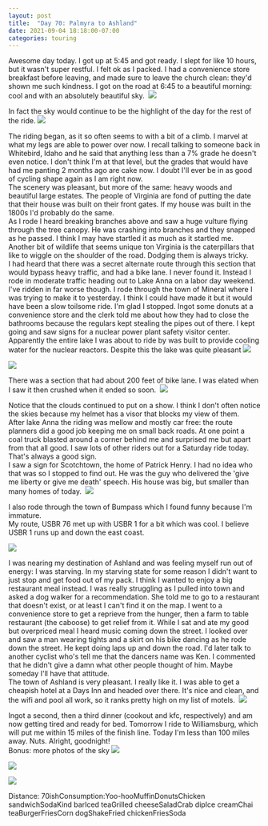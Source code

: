 ```yaml
---
layout: post
title:  "Day 70: Palmyra to Ashland"
date: 2021-09-04 18:18:00-07:00
categories: touring
---
```

Awesome day today. I got up at 5:45 and got ready. I slept for like 10 hours, but it wasn't super restful. I felt ok as I packed. I had a convenience store breakfast before leaving, and made sure to leave the church clean: they'd shown me such kindness. I got on the road at 6:45 to a beautiful morning: cool and with an absolutely beautiful sky. 
[![](https://lh3.googleusercontent.com/-60R3QoYz9Tc/YTQaXY2H_lI/AAAAAAAAXgY/w_8nMnVaxHom5Xe6gaWk-ds8OG5Csv_nwCLcBGAsYHQ/s1600/1630804562642711-0.png)](https://lh3.googleusercontent.com/-60R3QoYz9Tc/YTQaXY2H_lI/AAAAAAAAXgY/w_8nMnVaxHom5Xe6gaWk-ds8OG5Csv_nwCLcBGAsYHQ/s1600/1630804562642711-0.png)
  
In fact the sky would continue to be the highlight of the day for the rest of the ride.
[![](https://lh3.googleusercontent.com/-HA4XT2xXN6M/YTQaUYqtY5I/AAAAAAAAXgU/8KC3bD3-ZIMcu97VtC2IyYhOrcDstRIDACLcBGAsYHQ/s1600/1630804558432159-1.png)](https://lh3.googleusercontent.com/-HA4XT2xXN6M/YTQaUYqtY5I/AAAAAAAAXgU/8KC3bD3-ZIMcu97VtC2IyYhOrcDstRIDACLcBGAsYHQ/s1600/1630804558432159-1.png)
  
The riding began, as it so often seems to with a bit of a climb. I marvel at what my legs are able to power over now. I recall talking to someone back in Whitebird, Idaho and he said that anything less than a 7% grade he doesn't even notice. I don't think I'm at that level, but the grades that would have had me panting 2 months ago are cake now. I doubt I'll ever be in as good of cycling shape again as I am right now.  
The scenery was pleasant, but more of the same: heavy woods and beautiful large estates. The people of Virginia are fond of putting the date that their house was built on their front gates. If my house was built in the 1800s I'd probably do the same.  
As I rode I heard breaking branches above and saw a huge vulture flying through the tree canopy. He was crashing into branches and they snapped as he passed. I think I may have startled it as much as it startled me. Another bit of wildlife that seems unique ton Virginia is the caterpillars that like to wiggle on the shoulder of the road. Dodging them is always tricky.  
I had heard that there was a secret alternate route through this section that would bypass heavy traffic, and had a bike lane. I never found it. Instead I rode in moderate traffic heading out to Lake Anna on a labor day weekend. I've ridden in far worse though. I rode through the town of Mineral where I was trying to make it to yesterday. I think I could have made it but it would have been a slow toilsome ride. I'm glad I stopped. Ingot some donuts at a convenience store and the clerk told me about how they had to close the bathrooms because the regulars kept stealing the pipes out of there. I kept going and saw signs for a nuclear power plant safety visitor center. Apparently the entire lake I was about to ride by was built to provide cooling water for the nuclear reactors. Despite this the lake was quite pleasant
[![](https://lh3.googleusercontent.com/-7GdzYVTJVD0/YTQaTU-6EbI/AAAAAAAAXgQ/Z5t7qugEVG8Btgdw8sFPW6DsodPBTH9fgCLcBGAsYHQ/s1600/1630804554828648-2.png)](https://lh3.googleusercontent.com/-7GdzYVTJVD0/YTQaTU-6EbI/AAAAAAAAXgQ/Z5t7qugEVG8Btgdw8sFPW6DsodPBTH9fgCLcBGAsYHQ/s1600/1630804554828648-2.png)

[![](https://lh3.googleusercontent.com/-3gXW8X_A8DY/YTQaSRfp5AI/AAAAAAAAXgM/eN7T00H8Q_8EBaKmfP4Kk7HOud6yJKwaQCLcBGAsYHQ/s1600/1630804551134511-3.png)](https://lh3.googleusercontent.com/-3gXW8X_A8DY/YTQaSRfp5AI/AAAAAAAAXgM/eN7T00H8Q_8EBaKmfP4Kk7HOud6yJKwaQCLcBGAsYHQ/s1600/1630804551134511-3.png)
  
There was a section that had about 200 feet of bike lane. I was elated when I saw it then crushed when it ended so soon. 
[![](https://lh3.googleusercontent.com/-8BpxG0tVAS8/YTQaRVZbChI/AAAAAAAAXgI/6-ThzbgcxGcsbM-fv7C22M-fKSOkzc4kgCLcBGAsYHQ/s1600/1630804546085469-4.png)](https://lh3.googleusercontent.com/-8BpxG0tVAS8/YTQaRVZbChI/AAAAAAAAXgI/6-ThzbgcxGcsbM-fv7C22M-fKSOkzc4kgCLcBGAsYHQ/s1600/1630804546085469-4.png)
  
Notice that the clouds continued to put on a show. I think I don't often notice the skies because my helmet has a visor that blocks my view of them.   
After lake Anna the riding was mellow and mostly car free: the route planners did a good job keeping me on small back roads. At one point a coal truck blasted around a corner behind me and surprised me but apart from that all good. I saw lots of other riders out for a Saturday ride today. That's always a good sign.  
I saw a sign for Scotchtown, the home of Patrick Henry. I had no idea who that was so I stopped to find out. He was the guy who delivered the 'give me liberty or give me death' speech. His house was big, but smaller than many homes of today. 
[![](https://lh3.googleusercontent.com/-4qgEDjDfm8g/YTQaQGluO6I/AAAAAAAAXgE/d3Qiw7UAALEdnWfxO1nbMb7CoHbCPN0uwCLcBGAsYHQ/s1600/1630804540533594-5.png)](https://lh3.googleusercontent.com/-4qgEDjDfm8g/YTQaQGluO6I/AAAAAAAAXgE/d3Qiw7UAALEdnWfxO1nbMb7CoHbCPN0uwCLcBGAsYHQ/s1600/1630804540533594-5.png)
  
I also rode through the town of Bumpass which I found funny because I'm immature.   
My route, USBR 76 met up with USBR 1 for a bit which was cool. I believe USBR 1 runs up and down the east coast.   

[![](https://lh3.googleusercontent.com/-Qpy7LPgsbx4/YTQazu9T0JI/AAAAAAAAXg4/SRO-ivOGe74FMDIBrfSynG3d-3qmX_9WgCLcBGAsYHQ/s1600/1630804683091451-0.png)](https://lh3.googleusercontent.com/-Qpy7LPgsbx4/YTQazu9T0JI/AAAAAAAAXg4/SRO-ivOGe74FMDIBrfSynG3d-3qmX_9WgCLcBGAsYHQ/s1600/1630804683091451-0.png)
  
I was nearing my destination of Ashland and was feeling myself run out of energy: I was starving. In my starving state for some reason I didn't want to just stop and get food out of my pack. I think I wanted to enjoy a big restaurant meal instead. I was really struggling as I pulled into town and asked a dog walker for a recommendation. She told me to go to a restaurant that doesn't exist, or at least I can't find it on the map. I went to a convenience store to get a reprieve from the hunger, then a farm to table restaurant (the caboose) to get relief from it. While I sat and ate my good but overpriced meal I heard music coming down the street. I looked over and saw a man wearing tights and a skirt on his bike dancing as he rode down the street. He kept doing laps up and down the road. I'd later talk to another cyclist who's tell me that the dancers name was Ken. I commented that he didn't give a damn what other people thought of him. Maybe someday I'll have that attitude.  
The town of Ashland is very pleasant. I really like it. I was able to get a cheapish hotel at a Days Inn and headed over there. It's nice and clean, and the wifi and pool all work, so it ranks pretty high on my list of motels. 
[![](https://lh3.googleusercontent.com/-AvtiCbTLa1M/YTQaOoJdISI/AAAAAAAAXgA/LayUTwk91-MqTHu3gOH1rliQ4cK5uZlVACLcBGAsYHQ/s1600/1630804535487156-6.png)](https://lh3.googleusercontent.com/-AvtiCbTLa1M/YTQaOoJdISI/AAAAAAAAXgA/LayUTwk91-MqTHu3gOH1rliQ4cK5uZlVACLcBGAsYHQ/s1600/1630804535487156-6.png)
  
Ingot a second, then a third dinner (cookout and kfc, respectively) and am now getting tired and ready for bed. Tomorrow I ride to Williamsburg, which will put me within 15 miles of the finish line. Today I'm less than 100 miles away. Nuts. Alright, goodnight!  
Bonus: more photos of the sky
[![](https://lh3.googleusercontent.com/-a4Go-D7JEeY/YTQaNGEJO3I/AAAAAAAAXf8/JOGobUb0jhkB8ewzv9Y-Ols3RFMH7PyLQCLcBGAsYHQ/s1600/1630804529961109-7.png)](https://lh3.googleusercontent.com/-a4Go-D7JEeY/YTQaNGEJO3I/AAAAAAAAXf8/JOGobUb0jhkB8ewzv9Y-Ols3RFMH7PyLQCLcBGAsYHQ/s1600/1630804529961109-7.png)

[![](https://lh3.googleusercontent.com/-yltbA67v8Qk/YTQaMFKE6jI/AAAAAAAAXf4/g754sj1LxY8vaISIeTpE65dlAjcsvD8KwCLcBGAsYHQ/s1600/1630804523548520-8.png)](https://lh3.googleusercontent.com/-yltbA67v8Qk/YTQaMFKE6jI/AAAAAAAAXf4/g754sj1LxY8vaISIeTpE65dlAjcsvD8KwCLcBGAsYHQ/s1600/1630804523548520-8.png)

[![](https://lh3.googleusercontent.com/-Up0OlGEBo3k/YTQaKYDV09I/AAAAAAAAXf0/T3FBhL79W98N2DQHSL1IbOSqRkVIha5cQCLcBGAsYHQ/s1600/1630804514364356-9.png)](https://lh3.googleusercontent.com/-Up0OlGEBo3k/YTQaKYDV09I/AAAAAAAAXf0/T3FBhL79W98N2DQHSL1IbOSqRkVIha5cQCLcBGAsYHQ/s1600/1630804514364356-9.png)
  
Distance: 70ishConsumption:Yoo-hooMuffinDonutsChicken sandwichSodaKind barIced teaGrilled cheeseSaladCrab dipIce creamChai teaBurgerFriesCorn dogShakeFried chickenFriesSoda
